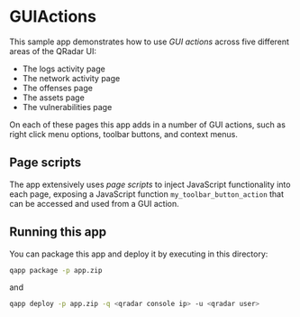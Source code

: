 # GUIActions

This sample app demonstrates how to use *GUI actions* across five different areas of the QRadar UI:

- The logs activity page
- The network activity page
- The offenses page
- The assets page
- The vulnerabilities page

On each of these pages this app adds in a number of GUI actions, such as right click menu options, toolbar buttons, and
context menus.

## Page scripts

The app extensively uses *page scripts* to inject JavaScript functionality into each page, exposing a JavaScript
function `my_toolbar_button_action` that can be accessed and used from a GUI action.

## Running this app

You can package this app and deploy it by executing in this directory:

```bash
qapp package -p app.zip
```

and

```bash
qapp deploy -p app.zip -q <qradar console ip> -u <qradar user>
```
